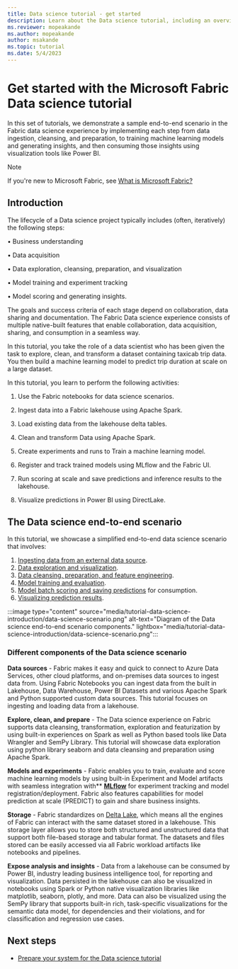 ```yaml
---
title: Data science tutorial - get started
description: Learn about the Data science tutorial, including an overview of the steps you follow through the modules and details about the end-to-end scenario.
ms.reviewer: mopeakande
ms.author: mopeakande
author: msakande
ms.topic: tutorial
ms.date: 5/4/2023
---
```


# Get started with the Microsoft Fabric Data science tutorial

In this set of tutorials, we demonstrate a sample end-to-end scenario in the Fabric data science experience by implementing each step from data ingestion, cleansing, and preparation, to training machine learning models and generating insights, and then consuming those insights using visualization tools like Power BI.

> [!NOTE]
> If you're new to Microsoft Fabric, see [What is Microsoft Fabric?](../get-started/microsoft-fabric-overview.md)

## Introduction

The lifecycle of a Data science project typically includes (often, iteratively) the following steps:

• Business understanding

• Data acquisition

• Data exploration, cleansing, preparation, and visualization

• Model training and experiment tracking

• Model scoring and generating insights.

The goals and success criteria of each stage depend on collaboration, data sharing and documentation. The Fabric Data science experience consists of multiple native-built features that enable collaboration, data acquisition, sharing, and consumption in a seamless way.

In this tutorial, you take the role of a data scientist who has been given the task to explore, clean, and transform a dataset containing taxicab trip data. You then build a machine learning model to predict trip duration at scale on a large dataset.

In this tutorial, you learn to perform the following activities:

1. Use the Fabric notebooks for data science scenarios.

1. Ingest data into a Fabric lakehouse using Apache Spark.

1. Load existing data from the lakehouse delta tables.

1. Clean and transform Data using Apache Spark.

1. Create experiments and runs to Train a machine learning model.

1. Register and track trained models using MLflow and the Fabric UI.

1. Run scoring at scale and save predictions and inference results to the lakehouse.

1. Visualize predictions in Power BI using DirectLake.

## The Data science end-to-end scenario

In this tutorial, we showcase a simplified end-to-end data science scenario that involves:

1. [Ingesting data from an external data source](tutorial-data-science-ingest-data.md).
1. [Data exploration and visualization](tutorial-data-science-explore-notebook.md).
1. [Data cleansing, preparation, and feature engineering](tutorial-data-science-data-cleanse.md).
1. [Model training and evaluation](tutorial-data-science-train-models.md).
1. [Model batch scoring and saving predictions](tutorial-data-science-batch-scoring.md) for consumption.
1. [Visualizing prediction results](tutorial-data-science-create-report.md).

:::image type="content" source="media/tutorial-data-science-introduction/data-science-scenario.png" alt-text="Diagram of the Data science end-to-end scenario components." lightbox="media/tutorial-data-science-introduction/data-science-scenario.png":::

### Different components of the Data science scenario

**Data sources** - Fabric makes it easy and quick to connect to Azure Data Services, other cloud platforms, and on-premises data sources to ingest data from. Using Fabric Notebooks you can ingest data from the built in Lakehouse, Data Warehouse, Power BI Datasets and various Apache Spark and Python supported custom data sources. This tutorial focuses on ingesting and loading data from a lakehouse.

**Explore, clean, and prepare** - The Data science experience on Fabric supports data cleansing, transformation, exploration and featurization by using built-in experiences on Spark as well as Python based tools like Data Wrangler and SemPy Library. This tutorial will showcase data exploration using python library seaborn and data cleansing and preparation using Apache Spark.

**Models and experiments** - Fabric enables you to train, evaluate and score machine learning models by using built-in Experiment and Model artifacts with seamless integration with** [**MLflow**](https://mlflow.org/docs/latest/index.html) for experiment tracking and model registration/deployment. Fabric also features capabilities for model prediction at scale (PREDICT) to gain and share business insights.

**Storage** - Fabric standardizes on [Delta Lake](https://docs.delta.io/latest/index.html), which means all the engines of Fabric can interact with the same dataset stored in a lakehouse. This storage layer allows you to store both structured and unstructured data that support both file-based storage and tabular format. The datasets and files stored can be easily accessed via all Fabric workload artifacts like notebooks and pipelines.

**Expose analysis and insights** - Data from a lakehouse can be consumed by Power BI, industry leading business intelligence tool, for reporting and visualization. Data persisted in the lakehouse can also be visualized in notebooks using Spark or Python native visualization libraries like matplotlib, seaborn, plotly, and more. Data can also be visualized using the SemPy library that supports built-in rich, task-specific visualizations for the semantic data model, for dependencies and their violations, and for classification and regression use cases.

## Next steps

- [Prepare your system for the Data science tutorial](tutorial-data-science-prepare-system.md)
